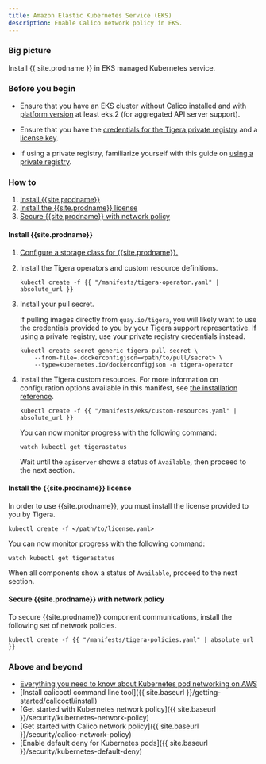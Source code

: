 ```yaml
---
title: Amazon Elastic Kubernetes Service (EKS)
description: Enable Calico network policy in EKS.
---
```


### Big picture

Install {{ site.prodname }} in EKS managed Kubernetes service.

### Before you begin

- Ensure that you have an EKS cluster without Calico installed and with [platform version](https://docs.aws.amazon.com/eks/latest/userguide/platform-versions.html) at least eks.2 (for aggregated API server support).

- Ensure that you have the [credentials for the Tigera private registry]({{site.baseurl}}/getting-started/calico-enterprise#obtain-the-private-registry-credentials) and a [license key]({{site.baseurl}}/getting-started/calico-enterprise#obtain-a-license-key).

- If using a private registry, familiarize yourself with this guide on [using a private registry]({{site.baseurl}}/getting-started/private-registry).

### How to

1. [Install {{site.prodname}}](#install-calico-enterprise)
1. [Install the {{site.prodname}} license](#install-the-calico-enterprise-license)
1. [Secure {{site.prodname}} with network policy](#secure-calico-enterprise-with-network-policy)

#### Install {{site.prodname}}

1. [Configure a storage class for {{site.prodname}}.]({{site.baseurl}}/getting-started/create-storage)

1. Install the Tigera operators and custom resource definitions.

   ```
   kubectl create -f {{ "/manifests/tigera-operator.yaml" | absolute_url }}
   ```

1. Install your pull secret.

   If pulling images directly from `quay.io/tigera`, you will likely want to use the credentials provided to you by your Tigera support representative. If using a private registry, use your private registry credentials instead.

   ```
   kubectl create secret generic tigera-pull-secret \
       --from-file=.dockerconfigjson=<path/to/pull/secret> \
       --type=kubernetes.io/dockerconfigjson -n tigera-operator
   ```

1. Install the Tigera custom resources. For more information on configuration options available in this manifest, see [the installation reference]({{site.baseurl}}/reference/installation/api).

   ```
   kubectl create -f {{ "/manifests/eks/custom-resources.yaml" | absolute_url }}
   ```

   You can now monitor progress with the following command:

   ```
   watch kubectl get tigerastatus
   ```

   Wait until the `apiserver` shows a status of `Available`, then proceed to the next section.

#### Install the {{site.prodname}} license

In order to use {{site.prodname}}, you must install the license provided to you by Tigera.

```
kubectl create -f </path/to/license.yaml>
```

You can now monitor progress with the following command:

```
watch kubectl get tigerastatus
```

When all components show a status of `Available`, proceed to the next section.


#### Secure {{site.prodname}} with network policy

To secure {{site.prodname}} component communications, install the following set of network policies.

```
kubectl create -f {{ "/manifests/tigera-policies.yaml" | absolute_url }}
```

### Above and beyond

- [Everything you need to know about Kubernetes pod networking on AWS](https://www.projectcalico.org/everything-you-need-to-know-about-kubernetes-pod-networking-on-aws/)
- [Install calicoctl command line tool]({{ site.baseurl }}/getting-started/calicoctl/install)
- [Get started with Kubernetes network policy]({{ site.baseurl }}/security/kubernetes-network-policy)
- [Get started with Calico network policy]({{ site.baseurl }}/security/calico-network-policy)
- [Enable default deny for Kubernetes pods]({{ site.baseurl }}/security/kubernetes-default-deny)
